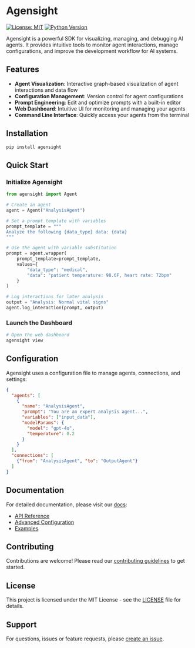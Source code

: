 # Agensight

[![License: MIT](https://img.shields.io/badge/License-MIT-yellow.svg)](https://opensource.org/licenses/MIT)
[![Python Version](https://img.shields.io/badge/python-3.7%2B-blue.svg)](https://www.python.org/downloads/)

Agensight is a powerful SDK for visualizing, managing, and debugging AI agents. It provides intuitive tools to monitor agent interactions, manage configurations, and improve the development workflow for AI systems.

## Features

- **Agent Visualization**: Interactive graph-based visualization of agent interactions and data flow
- **Configuration Management**: Version control for agent configurations
- **Prompt Engineering**: Edit and optimize prompts with a built-in editor
- **Web Dashboard**: Intuitive UI for monitoring and managing your agents
- **Command Line Interface**: Quickly access your agents from the terminal

## Installation

```bash
pip install agensight
```

## Quick Start

### Initialize Agensight

```python
from agensight import Agent

# Create an agent
agent = Agent("AnalysisAgent")

# Set a prompt template with variables
prompt_template = """
Analyze the following {data_type} data: {data}
"""

# Use the agent with variable substitution
prompt = agent.wrapper(
    prompt_template=prompt_template,
    values={
        "data_type": "medical",
        "data": "patient temperature: 98.6F, heart rate: 72bpm"
    }
)

# Log interactions for later analysis
output = "Analysis: Normal vital signs"
agent.log_interaction(prompt, output)
```

### Launch the Dashboard

```bash
# Open the web dashboard
agensight view
```

## Configuration

Agensight uses a configuration file to manage agents, connections, and settings:

```json
{
  "agents": [
    {
      "name": "AnalysisAgent",
      "prompt": "You are an expert analysis agent...",
      "variables": ["input_data"],
      "modelParams": {
        "model": "gpt-4o",
        "temperature": 0.2
      }
    }
  ],
  "connections": [
    {"from": "AnalysisAgent", "to": "OutputAgent"}
  ]
}
```

## Documentation

For detailed documentation, please visit our [docs](./docs):

- [API Reference](./docs/api-reference.md)
- [Advanced Configuration](./docs/advanced-configuration.md)
- [Examples](./examples/)

## Contributing

Contributions are welcome! Please read our [contributing guidelines](./CONTRIBUTING.md) to get started.

## License

This project is licensed under the MIT License - see the [LICENSE](./LICENSE) file for details.

## Support

For questions, issues or feature requests, please [create an issue](https://github.com/yourusername/agensight/issues).
